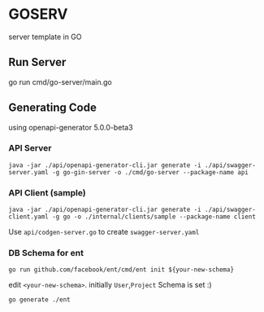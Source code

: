 # GOSERV
server template in GO

## Run Server
go run cmd/go-server/main.go

## Generating Code
using openapi-generator 5.0.0-beta3

### API Server
```
java -jar ./api/openapi-generator-cli.jar generate -i ./api/swagger-server.yaml -g go-gin-server -o ./cmd/go-server --package-name api
```

### API Client (sample)
```
java -jar ./api/openapi-generator-cli.jar generate -i ./api/swagger-client.yaml -g go -o ./internal/clients/sample --package-name client
```
Use ``api/codgen-server.go`` to create ``swagger-server.yaml``

### DB Schema for ent
```
go run github.com/facebook/ent/cmd/ent init ${your-new-schema} 
```

edit ``<your-new-schema>``. initially ``User``,``Project`` Schema is set :)

```
go generate ./ent
```
